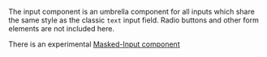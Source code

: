 The input component is an umbrella component for all inputs which share the same style as the classic `text` input field. Radio buttons and other form elements are not included here.

There is an experimental [Masked-Input component](/uilib/components/input-masked/)
